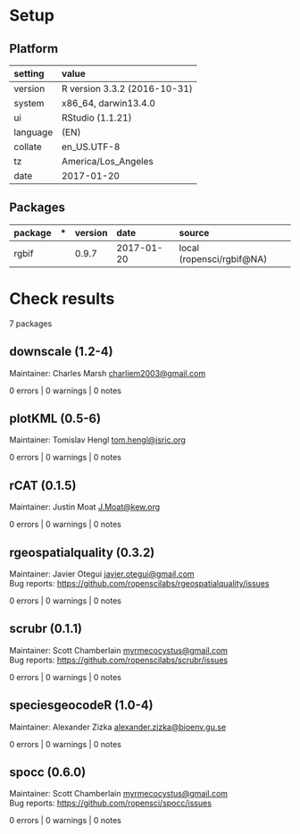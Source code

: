 # Setup

## Platform

|setting  |value                        |
|:--------|:----------------------------|
|version  |R version 3.3.2 (2016-10-31) |
|system   |x86_64, darwin13.4.0         |
|ui       |RStudio (1.1.21)             |
|language |(EN)                         |
|collate  |en_US.UTF-8                  |
|tz       |America/Los_Angeles          |
|date     |2017-01-20                   |

## Packages

|package |*  |version |date       |source                    |
|:-------|:--|:-------|:----------|:-------------------------|
|rgbif   |   |0.9.7   |2017-01-20 |local (ropensci/rgbif@NA) |

# Check results
7 packages

## downscale (1.2-4)
Maintainer: Charles Marsh <charliem2003@gmail.com>

0 errors | 0 warnings | 0 notes

## plotKML (0.5-6)
Maintainer: Tomislav Hengl <tom.hengl@isric.org>

0 errors | 0 warnings | 0 notes

## rCAT (0.1.5)
Maintainer: Justin Moat <J.Moat@kew.org>

0 errors | 0 warnings | 0 notes

## rgeospatialquality (0.3.2)
Maintainer: Javier Otegui <javier.otegui@gmail.com>  
Bug reports: https://github.com/ropenscilabs/rgeospatialquality/issues

0 errors | 0 warnings | 0 notes

## scrubr (0.1.1)
Maintainer: Scott Chamberlain <myrmecocystus@gmail.com>  
Bug reports: https://github.com/ropenscilabs/scrubr/issues

0 errors | 0 warnings | 0 notes

## speciesgeocodeR (1.0-4)
Maintainer: Alexander Zizka <alexander.zizka@bioenv.gu.se>

0 errors | 0 warnings | 0 notes

## spocc (0.6.0)
Maintainer: Scott Chamberlain <myrmecocystus@gmail.com>  
Bug reports: https://github.com/ropensci/spocc/issues

0 errors | 0 warnings | 0 notes

